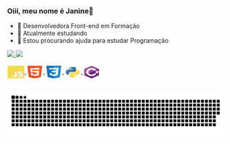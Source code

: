 ### Oiii, meu nome é Janine👋

- 🔭 Desenvolvedora Front-end em Formação
- 🌱 Atualmente estudando 
- 🤔 Estou procurando ajuda para estudar Programação
  

<div>
  <a href="https://github.com/JanineTrindade">
  <img height="180em" src="https://github-readme-stats.vercel.app/api?username=JanineTrindade&show_icons=true&theme=dracula&include_all_commits=true&count_private=true"/>
  <img height="180em" src="https://github-readme-stats.vercel.app/api/top-langs/?username=JanineTrindade&layout=compact&langs_count=7&theme=dracula"/>
</div>
  <div style="display: inline_block"><br>
  <img align="center" alt="Rafa-Js" height="30" width="40" src="https://raw.githubusercontent.com/devicons/devicon/master/icons/javascript/javascript-plain.svg">
  <img align="center" alt="Rafa-HTML" height="30" width="40" src="https://raw.githubusercontent.com/devicons/devicon/master/icons/html5/html5-original.svg">
  <img align="center" alt="Rafa-CSS" height="30" width="40" src="https://raw.githubusercontent.com/devicons/devicon/master/icons/css3/css3-original.svg">
  <img align="center" alt="Rafa-Python" height="30" width="40" src="https://raw.githubusercontent.com/devicons/devicon/master/icons/python/python-original.svg">
  <img align="center" alt="Rafa-Csharp" height="30" width="40" src="https://raw.githubusercontent.com/devicons/devicon/master/icons/csharp/csharp-original.svg">
  
</div>
  
  ##
  
  
![Snake animation](https://github.com/JanineTrindade/JanineTrindade/blob/output/github-contribution-grid-snake.svg)
